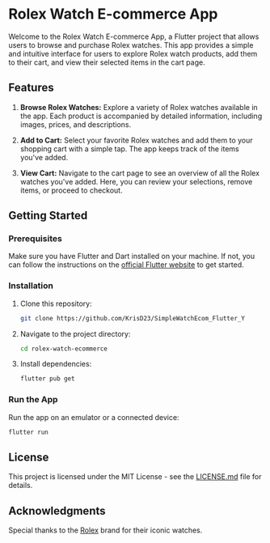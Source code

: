# Rolex Watch E-commerce App

Welcome to the Rolex Watch E-commerce App, a Flutter project that allows users to browse and purchase Rolex watches. This app provides a simple and intuitive interface for users to explore Rolex watch products, add them to their cart, and view their selected items in the cart page.

## Features

1. **Browse Rolex Watches:** Explore a variety of Rolex watches available in the app. Each product is accompanied by detailed information, including images, prices, and descriptions.

2. **Add to Cart:** Select your favorite Rolex watches and add them to your shopping cart with a simple tap. The app keeps track of the items you've added.

3. **View Cart:** Navigate to the cart page to see an overview of all the Rolex watches you've added. Here, you can review your selections, remove items, or proceed to checkout.

## Getting Started

### Prerequisites

Make sure you have Flutter and Dart installed on your machine. If not, you can follow the instructions on the [official Flutter website](https://flutter.dev/docs/get-started/install) to get started.

### Installation

1. Clone this repository:

   ```bash
   git clone https://github.com/KrisD23/SimpleWatchEcom_Flutter_Y
   ```

2. Navigate to the project directory:

   ```bash
   cd rolex-watch-ecommerce
   ```

3. Install dependencies:

   ```bash
   flutter pub get
   ```

### Run the App

Run the app on an emulator or a connected device:

```bash
flutter run
```

## License

This project is licensed under the MIT License - see the [LICENSE.md](LICENSE.md) file for details.

## Acknowledgments

Special thanks to the [Rolex](https://www.rolex.com/) brand for their iconic watches.
